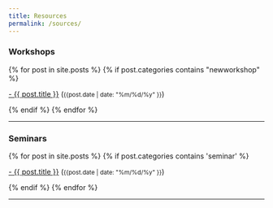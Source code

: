 ```yaml
---
title: Resources
permalink: /sources/
---
```


### **Workshops**

<div class="content list">
  {% for post in site.posts %}
    {% if post.categories contains "newworkshop" %}
    <div class="list-item">
      <p class="list-post-title">
        <a href="{{ site.baseurl }}{{ post.url }}">- {{ post.title }}</a> (<small>{{post.date | date: "%m/%d/%y" }}</small>)
      </p>
    </div>
    {% endif %}
  {% endfor %}
</div>

<hr>

### **Seminars**

<div class="content list">
  {% for post in site.posts %}
    {% if post.categories contains 'seminar' %}
    <div class="list-item">
      <p class="list-post-title">
        <a href="{{ site.baseurl }}{{ post.url }}">- {{ post.title }}</a> (<small>{{post.date | date: "%m/%d/%y" }}</small>)
      </p>
    </div>
    {% endif %}
  {% endfor %}
</div>

<hr>
